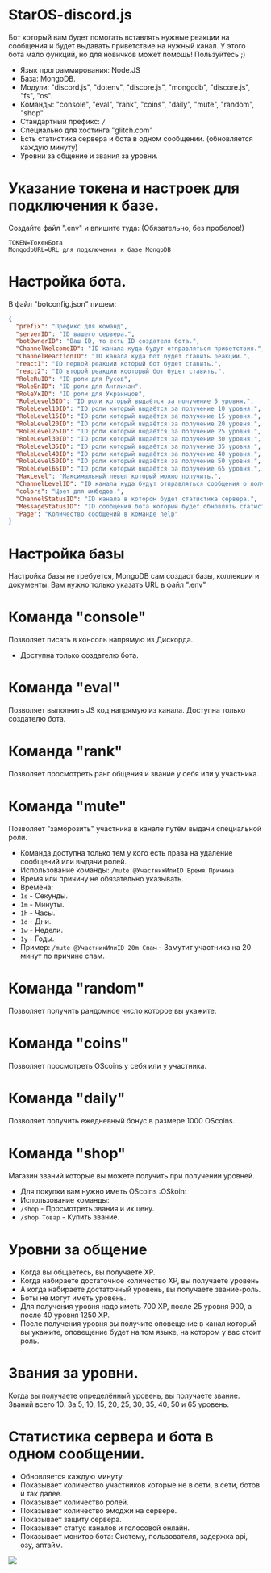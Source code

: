# StarOS-discord.js
Бот который вам будет помогать вставлять нужные реакции на сообщения и будет выдавать приветствие на нужный канал.
У этого бота мало функций, но для новичков может помощь! Пользуйтесь ;)
- Язык программирования: Node.JS
- База: MongoDB.
- Модули: "discord.js", "dotenv", "discore.js", "mongodb", "discore.js", "fs", "os".
- Команды: "console", "eval", "rank", "coins", "daily", "mute", "random", "shop"
- Стандартный префикс: `/`
- Специально для хостинга "glitch.com"
- Есть статистика сервера и бота в одном сообщении. (обновляется каждую минуту)
- Уровни за общение и звания за уровни.
# Указание токена и настроек для подключения к базе.
 Создайте файл ".env" и впишите туда: (Обязательно, без пробелов!)
```
TOKEN=ТокенБота
MongodbURL=URL для подключения к базе MongoDB
```
# Настройка бота.
В файл "botconfig.json" пишем:
```JSON
{
  "prefix": "Префикс для команд",
  "serverID": "ID вашего сервера.",
  "botOwnerID": "Ваш ID, то есть ID создателя бота.",
  "ChannelWelcomeID": "ID канала куда будут отправляться приветствия.",
  "ChannelReactionID": "ID канала куда бот будет ставить реакции.",
  "react1": "ID первой реакции который бот будет ставить.",
  "react2": "ID второй реакции кооторый бот будет ставить.",
  "RoleRuID": "ID роли для Русов",
  "RoleEnID": "ID роли для Англичан",
  "RoleУкID": "ID роли для Украинцов",
  "RoleLevel5ID": "ID роли который выдаётся за получение 5 уровня.",
  "RoleLevel10ID": "ID роли который выдаётся за получение 10 уровня.",
  "RoleLevel15ID": "ID роли который выдаётся за получение 15 уровня.",
  "RoleLevel20ID": "ID роли который выдаётся за получение 20 уровня.",
  "RoleLevel25ID": "ID роли который выдаётся за получение 25 уровня.",
  "RoleLevel30ID": "ID роли который выдаётся за получение 30 уровня.",
  "RoleLevel35ID": "ID роли который выдаётся за получение 35 уровня.",
  "RoleLevel40ID": "ID роли который выдаётся за получение 40 уровня.",
  "RoleLevel50ID": "ID роли который выдаётся за получение 50 уровня.",
  "RoleLevel65ID": "ID роли который выдаётся за получение 65 уровня.",
  "MaxLevel": "Максимальный левел который можно получить.",
  "ChannelLevelID": "ID канала куда будут отправляться сообщения о получении уровня.",
  "colors": "Цвет для имбедов.",
  "ChannelStatusID": "ID канала в котором будет статистика сервера.",
  "MessageStatusID": "ID сообщения бота который будет обновлять статистику.",
  "Page": "Количество сообщений в команде help"
}
```
# Настройка базы
Настройка базы не требуется, MongoDB сам создаст базы, коллекции и документы. Вам нужно только указать URL в файл ".env"
# Команда "console"
Позволяет писать в консоль напрямую из Дискорда.
- Доступна только создателю бота.
# Команда "eval"
Позволяет выполнить JS код напрямую из канала. Доступна только создателю бота.
# Команда "rank"
Позволяет просмотреть ранг общения и звание у себя или у участника.
# Команда "mute"
Позволяет "заморозить" участника в канале путём выдачи специальной роли.
- Команда доступна только тем у кого есть права на удаление сообщений или выдачи ролей.
- Использование команды: `/mute @УчастникИлиID Время Причина`
- Время или причину не обязательно указывать.
- Времена:
- `1s` - Секунды.
- `1m` - Минуты.
- `1h` - Часы.
- `1d` - Дни.
- `1w` - Недели.
- `1y` - Годы.
- Пример: `/mute @УчастникИлиID 20m Спам` - Замутит участника на 20 минут по причине спам.
# Команда "random"
Позволяет получить рандомное число которое вы укажите.
# Команда "coins"
Позволяет просмотреть OScoins у себя или у участника.
# Команда "daily"
Позволяет получить ежедневный бонус в размере 1000 OScoins.
# Команда "shop"
Магазин званий которые вы можете получить при получении уровней.
- Для покупки вам нужно иметь OScoins :OSkoin:
- Использование команды:
- `/shop` - Просмотреть звания и их цену.
- `/shop Товар` - Купить звание.
# Уровни за общение
- Когда вы общаетесь, вы получаете XP.
- Когда набираете достаточное количество XP, вы получаете уровень
- А когда набираете достаточный уровень, вы получаете звание-роль.
- Боты не могут иметь уровень.
- Для получения уровня надо иметь 700 XP, после 25 уровня 900, а после 40 уровня 1250 XP.
- После получения уровня вы получите оповещение в канал который вы укажите, оповещение будет на том языке, на котором у вас стоит роль.
# Звания за уровни.
Когда вы получаете определённый уровень, вы получаете звание.
Званий всего 10. За 5, 10, 15, 20, 25, 30, 35, 40, 50 и 65 уровень.
# Статистика сервера и бота в одном сообщении.
- Обновляется каждую минуту.
- Показывает количество участников которые не в сети, в сети, ботов и так далее.
- Показывает количество ролей.
- Показывает количество эмоджи на сервере.
- Показывает защиту сервера.
- Показывает статус каналов и голосовой онлайн.
- Показывает монитор бота: Систему, пользователя, задержка api, озу, аптайм.
<img src='https://cdn.discordapp.com/attachments/605395679019532288/625611797935947776/unknown.png'>
